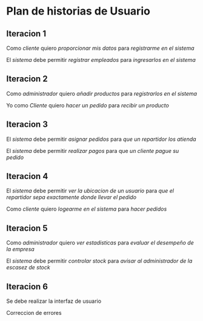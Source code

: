# Plan de historias de Usuario

## Iteracion 1

Como *cliente* quiero *proporcionar mis datos* para *registrarme en el sistema*

El *sistema* debe permitir *registrar empleados* para *ingresarlos en el sistema*

## Iteracion 2

Como *administrador* quiero *añadir productos* para *registrarlos en el sistema*

Yo como *Cliente* quiero *hacer un pedido* para *recibir un producto*

## Iteracion 3

El *sistema* debe permitir *asignar pedidos* para *que un repartidor los atienda*

El *sistema* debe permitir *realizar pagos* para que *un cliente pague su pedido*

## Iteracion 4

El *sistema* debe permitir *ver la ubicacion de un usuario* para *que el repartidor sepa exactamente donde llevar el pedido*

Como *cliente* quiero *logearme en el sistema* para *hacer pedidos*

## Iteracion 5

Como *administrador* quiero *ver estadisticas* para *evaluar el desempeño de la empresa*

El *sistema* debe permitir *controlar stock* para *avisar al administrador de la escasez de stock*

## Iteracion 6

Se debe realizar la interfaz de usuario

Correccion de errores



